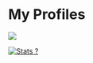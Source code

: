 # My Profiles

![](https://github-profile-summary-cards.vercel.app/api/cards/repos-per-language?username=BANSAFAn&theme=solarized_dark)


[![Stats ?](https://github-readme-stats.vercel.app/api?username=BANSAFAn&theme=onedark)](https://github.com/BANSAFAn)

